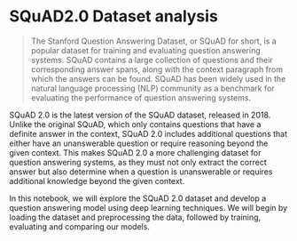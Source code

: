 # SQuAD2.0 Dataset analysis

> The Stanford Question Answering Dataset, or SQuAD for short, is a popular dataset for training and evaluating question answering systems. SQuAD contains a large collection of questions and their corresponding answer spans, along with the context paragraph from which the answers can be found. SQuAD has been widely used in the natural language processing (NLP) community as a benchmark for evaluating the performance of question answering systems.

SQuAD 2.0 is the latest version of the SQuAD dataset, released in 2018. Unlike the original SQuAD, which only contains questions that have a definite answer in the context, SQuAD 2.0 includes additional questions that either have an unanswerable question or require reasoning beyond the given context. This makes SQuAD 2.0 a more challenging dataset for question answering systems, as they must not only extract the correct answer but also determine when a question is unanswerable or requires additional knowledge beyond the given context.

In this notebook, we will explore the SQuAD 2.0 dataset and develop a question answering model using deep learning techniques. We will begin by loading the dataset and preprocessing the data, followed by training, evaluating and comparing our models.
